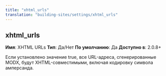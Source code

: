 ```yaml
---
title: "xhtml_urls"
translation: "building-sites/settings/xhtml_urls"
---
```


## xhtml\_urls

**Имя**: XHTML URLs
**Тип**: Да/Нет
**По умолчанию**: Да
**Доступно в**: 2.0.8+

Если установлено значение true, все URL-адреса, сгенерированные MODX, будут XHTML-совместимыми, включая кодировку символа амперсанда.